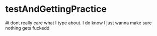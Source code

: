 # testAndGettingPractice


#i dont really care what I type about. I do know I just wanna make sure nothing gets fuckedd
